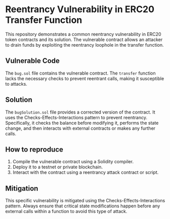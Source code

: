 # Reentrancy Vulnerability in ERC20 Transfer Function
This repository demonstrates a common reentrancy vulnerability in ERC20 token contracts and its solution. The vulnerable contract allows an attacker to drain funds by exploiting the reentrancy loophole in the transfer function.

## Vulnerable Code
The `bug.sol` file contains the vulnerable contract. The `transfer` function lacks the necessary checks to prevent reentrant calls, making it susceptible to attacks.

## Solution
The `bugSolution.sol` file provides a corrected version of the contract.  It uses the Checks-Effects-Interactions pattern to prevent reentrancy.  Specifically, it checks the balance before modifying it, performs the state change, and then interacts with external contracts or makes any further calls.

## How to reproduce
1. Compile the vulnerable contract using a Solidity compiler.
2. Deploy it to a testnet or private blockchain.
3. Interact with the contract using a reentrancy attack contract or script.

## Mitigation
This specific vulnerability is mitigated using the Checks-Effects-Interactions pattern. Always ensure that critical state modifications happen before any external calls within a function to avoid this type of attack.